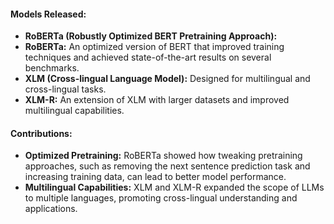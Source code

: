 #### **Models Released:**
- **RoBERTa (Robustly Optimized BERT Pretraining Approach):**
- **RoBERTa:** An optimized version of BERT that improved training techniques and achieved state-of-the-art results on several benchmarks.
- **XLM (Cross-lingual Language Model):** Designed for multilingual and cross-lingual tasks.
- **XLM-R:** An extension of XLM with larger datasets and improved multilingual capabilities.

#### **Contributions:**
- **Optimized Pretraining:** RoBERTa showed how tweaking pretraining approaches, such as removing the next sentence prediction task and increasing training data, can lead to better model performance.
- **Multilingual Capabilities:** XLM and XLM-R expanded the scope of LLMs to multiple languages, promoting cross-lingual understanding and applications.
